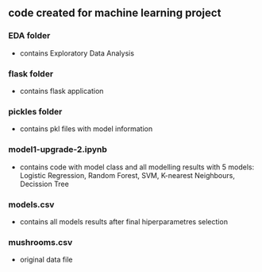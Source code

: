 ## code created for machine learning project

### EDA folder
* contains Exploratory Data Analysis

### flask folder
* contains flask application

### pickles folder
* contains pkl files with model information

### model1-upgrade-2.ipynb
* contains code with model class and all modelling results with 5 models: Logistic Regression, Random Forest, SVM, K-nearest Neighbours, Decission Tree

### models.csv
* contains all models results after final hiperparametres selection

### mushrooms.csv
* original data file
